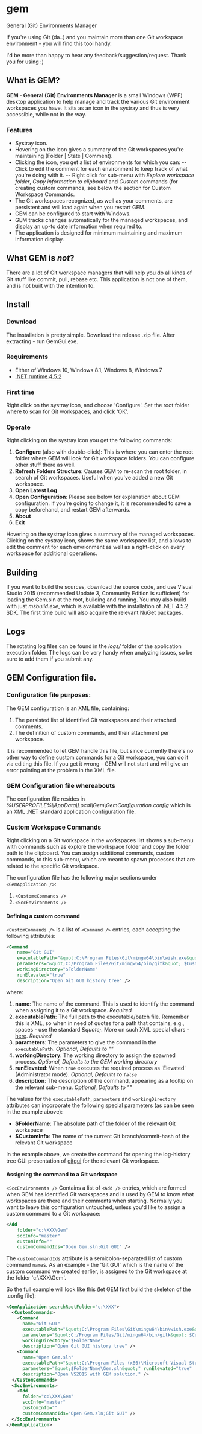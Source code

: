 # gem
General (Git) Environments Manager

If you're using Git (da..) and you maintain more than one Git workspace environment - you will find this tool handy.

I'd be more than happy to hear any feedback/suggestion/request. Thank you for using :)

## What is GEM?
**GEM - General (Git) Environments Manager** is a small Windows (WPF) desktop application to help manage and track the various Git environment workspaces you have. It sits as an icon in the systray and thus is very accessible, while not in the way.

### Features
- Systray icon.
- Hovering on the icon gives a summary of the Git workspaces you're maintaining (Folder | State | Comment).
- Clicking the icon, you get a list of environments for which you can:
-- Click to edit the comment for each environment to keep track of what you're doing with it.
-- Right click for sub-menu with *Explore workspace folder*, *Copy information to clipboard* and *Custom* commands (for creating custom commands, see below the section for Custom Workspace Commands.
- The Git workspaces recognized, as well as your comments, are persistent and will load again when you restart GEM.
- GEM can be configured to start with Windows.
- GEM tracks changes automatically for the managed workspaces, and display an up-to date information when required to.
- The application is designed for minimum maintaining and maximum information display.

## What GEM is *not*?
There are a lot of Git workspace managers that will help you do all kinds of Git stuff like commit, pull, rebase etc.
This application is not one of them, and is not built with the intention to.

## Install
### Download
The installation is pretty simple. Download the release .zip file. After extracting - run GemGui.exe.

### Requirements
- Either of Windows 10, Windows 8.1, Windows 8, Windows 7
- [.NET runtime 4.5.2](https://www.microsoft.com/en-us/download/details.aspx?id=42643)

### First time
Right click on the systray icon, and choose 'Configure'. Set the root folder where to scan for Git workspaces, and click 'OK'.

### Operate
Right clicking on the systray icon you get the following commands:
1. **Configure** (also with double-click): This is where you can enter the root folder where GEM will look for Git workspace folders. You can configure other stuff there as well.
2. **Refresh Folders Structure**: Causes GEM to re-scan the root folder, in search of Git workspaces. Useful when you've added a new Git workspace.
3. **Open Latest Log**
4. **Open Configuration**: Please see below for explanation about GEM configuration. If you're going to change it, it is recommended to save a copy beforehand, and restart GEM afterwards.
5. **About**
6. **Exit**

Hovering on the systray icon gives a summary of the managed workspaces.
Clicking on the systray icon, shows the same workspace list, and allows to edit the comment for each envrionment as well as a right-click on every workspace for additional operations.

## Building
If you want to build the sources, download the source code, and use Visual Studio 2015 (recommended Update 3, Community Edition is sufficient) for loading the Gem.sln at the root, building and running.
You may also build with just *msbuild.exe*, which is available with the installation of .NET 4.5.2 SDK.
The first time build will also acquire the relevant NuGet packages.

## Logs
The rotating log files can be found in the *logs/* folder of the application execution folder.
The logs can be very handy when analyzing issues, so be sure to add them if you submit any.

## GEM Configuration file.
### Configuration file purposes:
The GEM configuration is an XML file, containing:
1. The persisted list of identified Git workspaces and their attached comments.
2. The definition of custom commands, and their attachment per workspace.

It is recommended to let GEM handle this file, but since currently there's no other way to define custom commands for a Git workspace, you can do it via editing this file. If you get it wrong - GEM will not start and will give an error pointing at the problem in the XML file.

### GEM Configuration file whereabouts
The configuration file resides in *%USERPROFILE%\AppData\Local\Gem\GemConfiguration.config* which is an XML .NET standard application configuration file.

### Custom Workspace Commands
Right clicking on a Git workspace in the workspaces list shows a sub-menu with commands such as explore the workspace folder and copy the folder path to the clipboard.
You can assign additional commands, custom commands, to this sub-menu, which are meant to spawn processes that are related to the specific Git workspace.

The configuration file has the following major sections under `<GemApplication />`:
1. `<CustomeCommands />`
2. `<SccEnvironments />`

#### Defining a custom command
`<CustomCommands />` is a list of `<Command />` entries, each accepting the following attributes:
```xml
<Command
    name="Git GUI"
    executablePath="&quot;C:\Program Files\Git\mingw64\bin\wish.exe&quot;"
    parameters="&quot;C:/Program Files/Git/mingw64/bin/gitk&quot; $CustomInfo -- --"
    workingDirectory="$FolderName"
    runElevated="true"
    description="Open Git GUI history tree" />
```
where:
1. **name**: The name of the command. This is used to identify the command when assigning it to a Git workspace. *Required*
2. **executablePath**: The full path to the executable/batch file. Remember this is XML, so when in need of quotes for a path that contains, e.g., spaces - use the standard *&quote;*. More on such XML special chars - [here](https://en.wikipedia.org/wiki/List_of_XML_and_HTML_character_entity_references). *Required*
3. **parameters**: The parameters to give the command in the `executablePath`. *Optional, Defaults to ""*
4. **workingDirectory**: The working directory to assign the spawned process. *Optional, Defaults to the GEM working directory*
5. **runElevated**: When `true` executes the required process as 'Elevated' (Administrator mode). *Optional, Defaults to `false`*
6. **description**: The description of the command, appearing as a tooltip on the relevant sub-menu. *Optional, Defaults to ""*

The values for the `executablePath`, `parameters` and `workingDirectory` attributes can incorporate the following special parameters (as can be seen in the example above):
- **$FolderName**: The absolute path of the folder of the relevant Git workspace
- **$CustomInfo**: The name of the current Git branch/commit-hash of the relevant Git workspace

In the example above, we create the command for opening the log-history tree GUI presentation of [gitgui](https://git-for-windows.github.io/) for the relevant Git workspace.

#### Assigning the command to a Git workspace
`<SccEnvironments />` Contains a list of `<Add />` entries, which are formed when GEM has identified Git workspaces and is used by GEM to know what workspaces are there and their comments when starting.
Normally you want to leave this configuration untouched, unless you'd like to assign a custom command to a Git workspace:
```xml
<Add
    folder="c:\XXX\Gem" 
    sccInfo="master"
    customInfo=""
    customCommandIds="Open Gem.sln;Git GUI" />
```
The `customCommandIds` attribute is a semicolon-separated list of custom command `name`s. As an example - the 'Git GUI' which is the name of the custom command we created earlier, is assigned to the Git workspace at the folder 'c:\XXX\Gem'.

So the full example will look like this (let GEM first build the skeleton of the .config file):
```xml
<GemApplication searchRootFolder="c:\XXX">
  <CustomCommands>
    <Command
      name="Git GUI"
      executablePath="&quot;C:\Program Files\Git\mingw64\bin\wish.exe&quot;"
      parameters="&quot;C:/Program Files/Git/mingw64/bin/gitk&quot; $CustomInfo -- --"
      workingDirectory="$FolderName"
      description="Open Git GUI history tree" />
    <Command
      name="Open Gem.sln"
      executablePath="&quot;C:\Program Files (x86)\Microsoft Visual Studio 14.0\Common7\IDE\devenv.exe&quot;"
      parameters="&quot;$FolderName\Gem.sln&quot;" runElevated="true"
      description="Open VS2015 with GEM solution." />
  </CustomCommands>
  <SccEnvironments>
    <Add
      folder="c:\XXX\Gem" 
      sccInfo="master"
      customInfo=""
      customCommandIds="Open Gem.sln;Git GUI" />
  </SccEnvironments>
</GemApplication>
```
